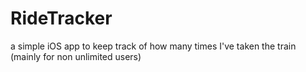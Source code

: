 # RideTracker
a simple iOS app to keep track of how many times I've taken the train (mainly for non unlimited users)
